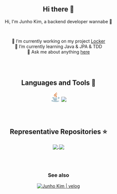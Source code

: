 <h2 align="center"> Hi there 👋 </h2>

<p align="center"> Hi, I'm Junho Kim, a backend developer wannabe 🚶 </p>

<br />
    
<p align="center"> 
  🔭  I’m currently working on my project <a href="https://github.com/Locker-SSAFY/Locker" alt="Locker | SSAFY">Locker</a> <br/>
  🌱  I’m currently learning Java & JPA & TDD <br/>
  💬  Ask me about anything <a href="https://github.com/junhok82/junhok82/issues" alt="issue | junhok82">here</a>
</p>

<br/>
<br/>

<h2 align="center"> Languages and Tools 🎯 </h2>

<p align="center">
<code><img height="30" src="https://raw.githubusercontent.com/github/explore/80688e429a7d4ef2fca1e82350fe8e3517d3494d/topics/java/java.png"></code>
<code><img height="30" src="https://spring.io/images/spring-logo-9146a4d3298760c2e7e49595184e1975.svg"></code>  
</p>

<br/>
<br/>

<h2 align="center"> Representative Repositories ⭐️ </h2>

<p align="center">
<a href="https://github.com/anuraghazra/github-readme-stats">
  <img align="center" width="45%" src="https://github-readme-stats.anuraghazra1.vercel.app/api/pin/?username=Locker-SSAFY&repo=Locker&theme=vision-friendly-dark" />
</a>    
  
<a href="https://github.com/anuraghazra/github-readme-stats">
  <img align="center" width="45%" src="https://github-readme-stats.anuraghazra1.vercel.app/api/pin/?username=junhok82&repo=ITEM&theme=vision-friendly-dark" />
</a>  
</p>

<br/>
<br/>

<h3 align="center"> See also </h3>

<p align="center">
  <a href="https://velog.io/@junhok82">
    <img alt="Junho Kim | velog" src="https://img.shields.io/badge/Tech%20Blog-velog-blue" />
  </a>
</p>

